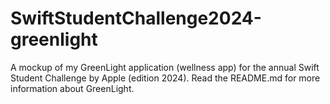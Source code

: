 # SwiftStudentChallenge2024-greenlight
A mockup of my GreenLight application (wellness app) for the annual Swift Student Challenge by Apple (edition 2024). Read the README.md for more information about GreenLight.
